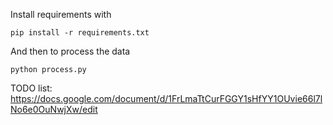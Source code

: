 Install requirements with 
```
pip install -r requirements.txt
```
And then to process the data
```
python process.py
```
TODO list: https://docs.google.com/document/d/1FrLmaTtCurFGGY1sHfYY1OUvie66l7lNo6e0OuNwjXw/edit
```